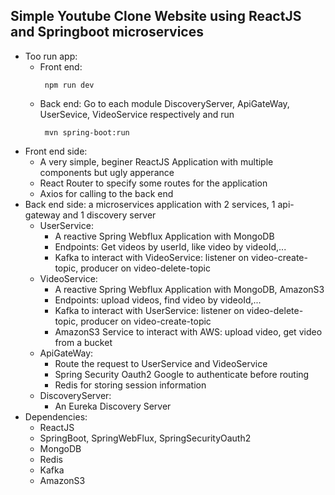 ## Simple Youtube Clone Website using ReactJS and Springboot microservices
- Too run app:
	- Front end:
  		```
 		 npm run dev
 		```
	- Back end: Go to each module DiscoveryServer, ApiGateWay, UserSevice, VideoService respectively and run 
  		```
 		 mvn spring-boot:run
 		```
- Front end side:
  - A very simple, beginer ReactJS Application with multiple components but ugly apperance
  - React Router to specify some routes for the application
  - Axios for calling to the back end
- Back end side: a microservices application with 2 services, 1 api-gateway and 1 discovery server
  - UserService:
    - A reactive Spring Webflux Application with MongoDB
    - Endpoints: Get videos by userId, like video by videoId,...
    - Kafka to interact with VideoService: listener on video-create-topic, producer on video-delete-topic
  - VideoService:
    - A reactive Spring Webflux Application with MongoDB, AmazonS3
    - Endpoints: upload videos, find video by videoId,...
    - Kafka to interact with UserService: listener on video-delete-topic, producer on video-create-topic
    - AmazonS3 Service to interact with AWS: upload video, get video from a bucket
  - ApiGateWay:
    - Route the request to UserService and VideoService
    - Spring Security Oauth2 Google to authenticate before routing
    - Redis for storing session information
  - DiscoveryServer:
    - An Eureka Discovery Server 
- Dependencies:
  - ReactJS
  - SpringBoot, SpringWebFlux, SpringSecurityOauth2
  - MongoDB
  - Redis
  - Kafka
  - AmazonS3

